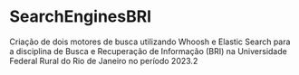# SearchEnginesBRI
Criação de dois motores de busca utilizando Whoosh e Elastic Search para a disciplina de Busca e Recuperação de Informação (BRI) na Universidade Federal Rural do Rio de Janeiro no período 2023.2
